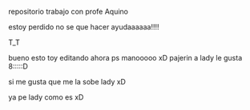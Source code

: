 repositorio trabajo con profe Aquino

estoy perdido no se que hacer ayudaaaaaa!!!!

T_T

bueno esto toy editando ahora ps manooooo xD
pajerin
a lady le gusta 8:::::D

si me gusta que me la sobe lady xD

<!-- pero como le gusta-->





ya pe lady como es xD